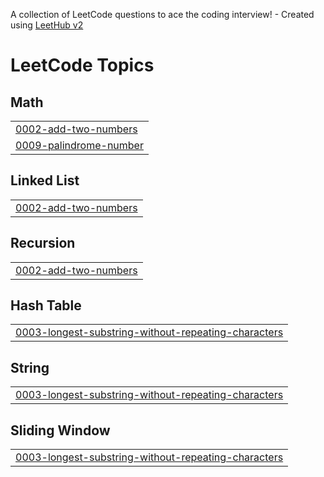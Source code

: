 A collection of LeetCode questions to ace the coding interview! - Created using [LeetHub v2](https://github.com/arunbhardwaj/LeetHub-2.0)
<!---LeetCode Topics Start-->
# LeetCode Topics
## Math
|  |
| ------- |
| [0002-add-two-numbers](https://github.com/Shemin-jr/leetcode/tree/master/0002-add-two-numbers) |
| [0009-palindrome-number](https://github.com/Shemin-jr/leetcode/tree/master/0009-palindrome-number) |
## Linked List
|  |
| ------- |
| [0002-add-two-numbers](https://github.com/Shemin-jr/leetcode/tree/master/0002-add-two-numbers) |
## Recursion
|  |
| ------- |
| [0002-add-two-numbers](https://github.com/Shemin-jr/leetcode/tree/master/0002-add-two-numbers) |
## Hash Table
|  |
| ------- |
| [0003-longest-substring-without-repeating-characters](https://github.com/Shemin-jr/leetcode/tree/master/0003-longest-substring-without-repeating-characters) |
## String
|  |
| ------- |
| [0003-longest-substring-without-repeating-characters](https://github.com/Shemin-jr/leetcode/tree/master/0003-longest-substring-without-repeating-characters) |
## Sliding Window
|  |
| ------- |
| [0003-longest-substring-without-repeating-characters](https://github.com/Shemin-jr/leetcode/tree/master/0003-longest-substring-without-repeating-characters) |
<!---LeetCode Topics End-->